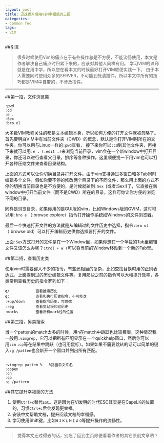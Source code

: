 ```yaml
---
layout: post
title: 迅速提升使用VIM幸福感的三招
categories:
- Common Tec
tags:
- vim
---
```




##引言

> 很多时候使用Vim的痛点在于有些操作总是不方便，不能流畅使用，本文是作者解决自己痛点时积累下来的，应该对其他人同样有用。
> 学习VIM的诀窍就是在用中学，所以您在看本文的时候最好打开VIM顺便实践一下。
> 由于本人需要同时使用众多的SERVER，不可能到处装插件，所以本文中所有的技巧都是VIM中自带的，不涉及插件。

--------


##第一招，文件浏览类


```
:pwd
:cd
:e .
:Sex
:bro ol
```

大多数VIM教程关注的都是文本编辑本身，所以如何方便的打开文件就被忽略了。
首先要明白VIM中有当前文件夹（CWD）的概念，默认是你打开VIM时所在的文件夹。你可以用与Linux一样的`:pwd`查看，
接下来你可以`:cd`到其他文件夹，再接下来就可以用`:e . (:edit .)`来浏览当前目录，vim会在一个新window中打开目录，你还可以进行查看父目录，排序等各种操作。这里顺便提一下用vim也可以打开各种压缩文件来查看目录结构。

上面的方式可以让你切换目录并打开文件。由于vim支持通过多窗口和多Tab同时编辑多个文件，假如你要不停的修改两个目录下的不同文件，那么用上面的方式不停的切换当前目录也是不方便的，是时候就轮到`:Sex `(或者:Sex!)了，它直接在新window中打开当前文件（而不是CWD）所在的目录，这样可你让你方便的浏览不同的目录。

同样是浏览目录，如果你用的是GUI版的vim，比如Windows版的GVIM，这时可以用`:bro e` （:browse explore）指令打开操作系统如Windows的文件浏览器。

最后一个快速打开文件的方法就是从编辑过的文件历史中选择，指令`:bro ol`（:browse old）可以打开编辑历史供你选择要打开的文件。

上面`:Sex`方式打开的文件是在一个Window里，如果你想在一个单独的Tab里编辑文件又该怎么办呢？`ctrol + w T`可以将当前的Window移动到一个新的Tab里。


##第二招，查看历史类

使用vim时需要键入不少的指令，有些还相当的复杂，比如查找替换时用的正则表达式，上面提到过的历史编辑文件等。复用那些之前的指令可以大幅提升效率，各类常用查看历史的指令罗列如下：

```
q/            查看搜索历史
q:            查看和执行历史指令，不可修改
:+up/down     查看指令历史，可修改       
:reg          查看剪贴板和宏历史
:marks        查看所有mark过的位置
```

##第三招，另类搜索



当一个patten的match太多的时候，用n在match中跳跃也比较费眼，这种情况我一般用`:vimgrep`，它可以把所有匹配显示在一个quickhelp窗口，然后你可以用`:cn` `:cp`等在结果中跳跃（也可用鼠标）。如果如果不需要跳转的话可以简单的键入`:g /patten`也会新开一个窗口并列出所有匹配。

```

:vimgrep patten %   %指当前文件名
:copen 
:cn
:cp
:g /pattern

```

##其它提升幸福感的方法

1.  使用`Ctrl+c`替代`ESC`。这是因为在Vi发明的时代ESC其实是在CapsLK的位置的，习惯`Ctrl+c`后会发现更幸福。
1.  安装中文帮助文档，提升阅读文档的幸福感。
1.  学习使用Shift键，比如`H` `J` `K` `L` `M` `I` `A` `O`等提升操作的流畅性。

---------

> 觉得本文还过得去的话，别忘了回到主页顺便看看作者的其它原创文章哟？
